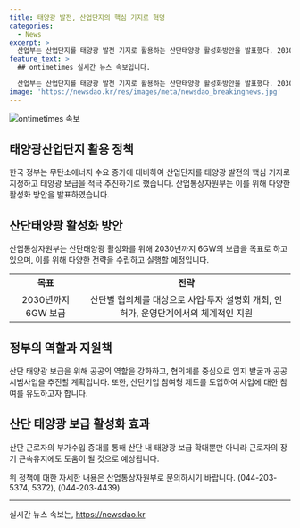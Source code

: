 ```yaml
---
title: 태양광 발전, 산업단지의 핵심 기지로 혁명
categories:
  - News
excerpt: >
  산업부는 산업단지를 태양광 발전 기지로 활용하는 산단태양광 활성화방안을 발표했다. 2030년까지 6GW 보급을 목표로, 입지 확보부터 인허가, 설비운영까지 맞춤형 지원 및 협의체를 통해 사업·투자 설명회를 개최하여 참여를 유도하는 등의 방안을 제시했다. 이를 통해 산단 내 태양광 보급 확대와 근로자의 부가수입 증대, 지속가능한 보급기반 조성 등의 효과를 기대하고 있다.
feature_text: >
  ## ontimetimes 실시간 뉴스 속보입니다.

  산업부는 산업단지를 태양광 발전 기지로 활용하는 산단태양광 활성화방안을 발표했다. 2030년까지 6GW 보급을 목표로, 입지 확보부터 인허가, 설비운영까지 맞춤형 지원 및 협의체를 통해 사업·투자 설명회를 개최하여 참여를 유도하는 등의 방안을 제시했다. 이를 통해 산단 내 태양광 보급 확대와 근로자의 부가수입 증대, 지속가능한 보급기반 조성 등의 효과를 기대하고 있다.
image: 'https://newsdao.kr/res/images/meta/newsdao_breakingnews.jpg'
---
```


<p><img src="https://newsdao.kr/res/images/meta/newsdao_breakingnews.jpg" alt="ontimetimes 속보" /></p>

<h2 data-ke-size="size26">태양광산업단지 활용 정책</h2>

<p data-ke-size="size16">한국 정부는 무탄소에너지 수요 증가에 대비하여 산업단지를 태양광 발전의 핵심 기지로 지정하고 태양광 보급을 적극 추진하기로 했습니다. 산업통상자원부는 이를 위해 다양한 활성화 방안을 발표하였습니다.</p>

<h2 data-ke-size="size26">산단태양광 활성화 방안</h2>

<p data-ke-size="size16">산업통상자원부는 산단태양광 활성화를 위해 2030년까지 6GW의 보급을 목표로 하고 있으며, 이를 위해 다양한 전략을 수립하고 실행할 예정입니다.</p>

<table>
  <tr>
    <td style="text-align: center; height: 17px;"><b>목표</b></td>
    <td style="text-align: center; height: 17px;"><b>전략</b></td>
  </tr>
  <tr>
    <td style="text-align: center; height: 17px;">2030년까지 6GW 보급</td>
    <td style="text-align: center; height: 17px;">산단별 협의체를 대상으로 사업·투자 설명회 개최, 인허가, 운영단계에서의 체계적인 지원</td>
  </tr>
</table>

<h2 data-ke-size="size26">정부의 역할과 지원책</h2>

<p data-ke-size="size16">산단 태양광 보급을 위해 공공의 역할을 강화하고, 협의체를 중심으로 입지 발굴과 공공 시범사업을 추진할 계획입니다. 또한, 산단기업 참여형 제도를 도입하여 사업에 대한 참여를 유도하고자 합니다.</p>

<h2 data-ke-size="size26">산단 태양광 보급 활성화 효과</h2>

<p data-ke-size="size16">산단 근로자의 부가수입 증대를 통해 산단 내 태양광 보급 확대뿐만 아니라 근로자의 장기 근속유지에도 도움이 될 것으로 예상됩니다.</p>

<p data-ke-size="size16">위 정책에 대한 자세한 내용은 산업통상자원부로 문의하시기 바랍니다. (044-203-5374, 5372), (044-203-4439)</p>

<hr>
실시간 뉴스 속보는, <a href="https://newsdao.kr" rel="dofollow">https://newsdao.kr</a>


